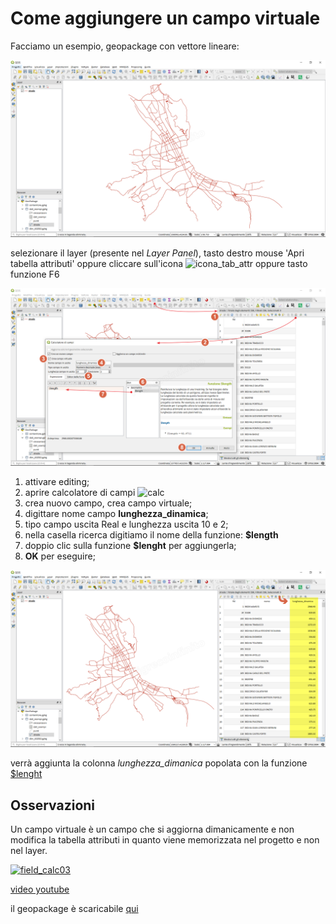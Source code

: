 # Come aggiungere un campo virtuale

Facciamo un esempio, geopackage con vettore lineare:

![](/img/esempi/add_campo_virtuale/add_campo_virt3.png)

selezionare il layer (presente nel _Layer Panel_), tasto destro mouse 'Apri tabella attributi' oppure cliccare sull'icona ![icona_tab_attr](https://docs.qgis.org/2.18/it/_images/mActionOpenTable.png) oppure tasto funzione F6

![](/img/esempi/add_campo_virtuale/add_campo_virt1.png)

1. attivare editing;
2. aprire calcolatore di campi ![calc](https://docs.qgis.org/testing/en/_images/mActionCalculateField.png)
3. crea nuovo campo, crea campo virtuale;
4. digittare nome campo **lunghezza_dinamica**;
5. tipo campo uscita Real e lunghezza uscita 10 e 2;
6. nella casella ricerca digitiamo il nome della funzione: **\$length**
7. doppio clic sulla funzione **\$lenght** per aggiungerla;
8. **OK** per eseguire;

![](/img/esempi/add_campo_virtuale/add_campo_virt2.png)

verrà aggiunta la colonna _lunghezza_dimanica_ popolata con la funzione [\$lenght](../gr_funzioni/geometria/$length.html)

## Osservazioni

Un campo virtuale è un campo che si aggiorna dimanicamente e non modifica la tabella attributi in quanto viene memorizzata nel progetto e non nel layer.

[![field_calc03](https://img.youtube.com/vi/IymSgXmbAFM/0.jpg)](https://www.youtube.com/watch?v=IymSgXmbAFM&list=PLqDFjeQq7NBjz5PWb66PNUqMgN1fce4cu&index "fiel_calc03")

[video youtube](https://www.youtube.com/watch?v=IymSgXmbAFM&list=PLqDFjeQq7NBjz5PWb66PNUqMgN1fce4cu&inde)

il geopackage è scaricabile [qui](https://github.com/gbvitrano/HfcQGIS/blob/master/esempi/dati_esempi.zip?raw=true)
